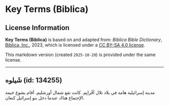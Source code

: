 # Key Terms (Biblica)

## License Information

**Key Terms (Biblica)** is based on and adapted from: _Biblica Bible Dictionary_, [Biblica, Inc.](https://www.biblica.com/), 2023, which is licensed under a [CC BY-SA 4.0 license](https://creativecommons.org/licenses/by-sa/4.0/legalcode.en).

This markdown version (created `2025-10-20`) is provided under the same license.



--------------------------------

## شَيلوه (id: 134255)

مدينة إسرائيلية هامة في بلاد تلال أفْرايِم. كانت تقع شمال أورشليم. أقام يشوع خيمة الإجتماع هناك عندما دخل بنو إسرائيل كنعان.


